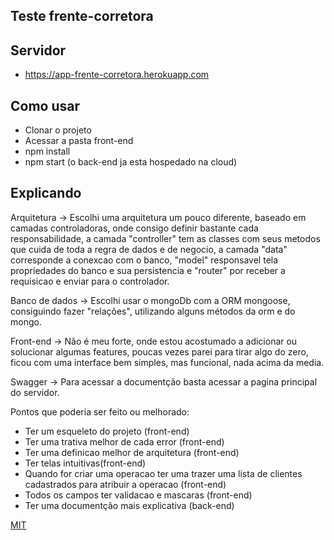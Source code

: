 ## Teste frente-corretora

## Servidor

* https://app-frente-corretora.herokuapp.com

## Como usar

* Clonar o projeto
* Acessar a pasta front-end
* npm install
* npm start (o back-end ja esta hospedado na cloud)

## Explicando

Arquitetura -> Escolhi uma arquitetura um pouco diferente, baseado em camadas controladoras, onde consigo definir bastante cada responsabilidade, a camada "controller" tem as classes com seus metodos que cuida de toda a regra de dados e de negocio, a camada "data" corresponde a conexcao com o banco, "model" responsavel tela propriedades do banco e sua persistencia e "router" por receber a requisicao e enviar para o controlador.

Banco de dados -> Escolhi usar o mongoDb com a ORM mongoose, consiguindo fazer "relações", utilizando alguns métodos da orm e do mongo.

Front-end -> Não é meu forte, onde estou acostumado a adicionar ou solucionar algumas features, poucas vezes parei para tirar algo do zero, ficou com uma interface bem simples, mas funcional, nada acima da media.

Swagger -> Para acessar a documentção basta acessar a pagina principal do servidor.

Pontos que poderia ser feito ou melhorado:

* Ter um esqueleto do projeto (front-end)
* Ter uma trativa melhor de cada error (front-end)
* Ter uma definicao melhor de arquitetura (front-end)
* Ter telas intuitivas(front-end)
* Quando for criar uma operacao ter uma trazer uma lista de clientes cadastrados para atribuir a operacao (front-end)
* Todos os campos ter validacao e mascaras (front-end)
* Ter uma documentção mais explicativa (back-end)

[MIT](https://choosealicense.com/licenses/mit/)
